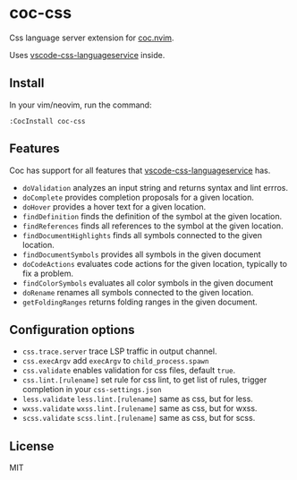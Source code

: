 # coc-css

Css language server extension for [coc.nvim](https://github.com/neoclide/coc.nvim).

Uses [vscode-css-languageservice](https://github.com/Microsoft/vscode-css-languageservice) inside.

## Install

In your vim/neovim, run the command:

```
:CocInstall coc-css
```

## Features

Coc has support for all features that [vscode-css-languageservice](https://www.npmjs.com/package/vscode-css-languageservice) has.

- `doValidation` analyzes an input string and returns syntax and lint errros.
- `doComplete` provides completion proposals for a given location.
- `doHover` provides a hover text for a given location.
- `findDefinition` finds the definition of the symbol at the given location.
- `findReferences` finds all references to the symbol at the given location.
- `findDocumentHighlights` finds all symbols connected to the given location.
- `findDocumentSymbols` provides all symbols in the given document
- `doCodeActions` evaluates code actions for the given location, typically to fix a problem.
- `findColorSymbols` evaluates all color symbols in the given document
- `doRename` renames all symbols connected to the given location.
- `getFoldingRanges` returns folding ranges in the given document.

## Configuration options

- `css.trace.server` trace LSP traffic in output channel.
- `css.execArgv` add `execArgv` to `child_process.spawn`
- `css.validate` enables validation for css files, default `true`.
- `css.lint.[rulename]` set rule for css lint, to get list of rules, trigger
  completion in your `css-settings.json`
- `less.validate` `less.lint.[rulename]` same as css, but for less.
- `wxss.validate` `wxss.lint.[rulename]` same as css, but for wxss.
- `scss.validate` `scss.lint.[rulename]` same as css, but for scss.

## License

MIT

